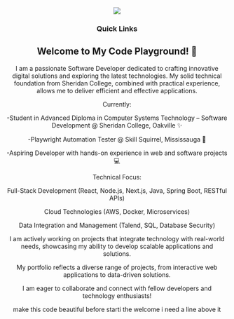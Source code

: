 <div align="center">
    <img src="https://readme-typing-svg.herokuapp.com?font=Pacifico&size=25&color=FFFFFF&center=true&lines=Hey+👋%2C+I'm+Sachin;Full+stack+and+Web+Developer"/>
    <br/>

<h3>Quick Links</h3>
<a href="https://github.com/SACHIN-ZLX"><img src="https://img.shields.io/github/followers/SACHIN-ZLX.svg?style=social&label=Follow&maxAge=2592000" alt="" align="left"></a>


<h2>Welcome to My Code Playground! 🌟</h2>

I am a passionate Software Developer dedicated to crafting innovative digital solutions and exploring the latest technologies. My solid technical foundation from Sheridan College, combined with practical experience, allows me to deliver efficient and effective applications.

Currently:

-Student in Advanced Diploma in Computer Systems Technology – Software Development @ Sheridan College, Oakville ✨

-Playwright Automation Tester @ Skill Squirrel, Mississauga 🧪

-Aspiring Developer with hands-on experience in web and software projects 💻

Technical Focus:

Full-Stack Development (React, Node.js, Next.js, Java, Spring Boot, RESTful APIs)

Cloud Technologies (AWS, Docker, Microservices)

Data Integration and Management (Talend, SQL, Database Security)

I am actively working on projects that integrate technology with real-world needs, showcasing my ability to develop scalable applications and solutions.

My portfolio reflects a diverse range of projects, from interactive web applications to data-driven solutions.

I am eager to collaborate and connect with fellow developers and technology enthusiasts!

make this code beautiful before starti the welcome i need a line above it
</div>
